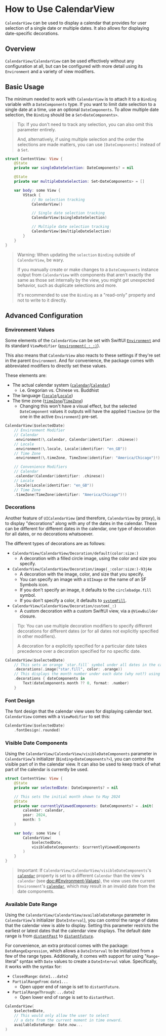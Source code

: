 # How to Use CalendarView

`CalendarView` can be used to display a calendar that provides for user selection of a single date or multiple dates. It also allows for displaying date-specific decorations.

## Overview

``CalendarView/CalendarView`` can be used effectively without any configuration at all, but can be configured with more detail using its `Environment` and a variety of view modifiers.

## Basic Usage

The minimum needed to work with `CalendarView` is to attach it to a `Binding` variable with a `DateComponents` type. If you want to limit date selection to a single date at a time, use an optional `DateComponents`. To allow multiple date selection, the `Binding` should be a `Set<DateComponents>`.

> Tip: If you don't need to track any selection, you can also omit this parameter entirely.
>
> And, alternatively, if using multiple selection and the order the selections are made matters, you can use `[DateComponents]` instead of a `Set`.

```swift
struct ContentView: View {
    @State
    private var singleDateSelection: DateComponents? = nil

    @State
    private var multipleDateSelection: Set<DateComponents> = []

    var body: some View {
        VStack {
            // No selection tracking
            CalendarView()

            // Single date selection tracking
            CalendarView($singleDateSelection)

            // Multiple date selection tracking
            CalendarView($multipleDateSelection)
        }
    }
}
```

> Warning: When updating the `selection` `Binding` outside of `CalendarView`, be wary.
>
> If you manually create or make changes to a `DateComponents` instance output from `CalendarView` with components that aren't exactly the same as those set internally by the view, you might get unexpected behavior, such as duplicate selections and more.
>
> It's recommended to use the `Binding` as a "read-only" property and not to write to it directly.

## Advanced Configuration

### Environment Values

Some elements of the `CalendarView` can be set with SwiftUI [`Environment`](https://developer.apple.com/documentation/swiftui/environment) and its standard `ViewModifier` ([`environment(_:_:)`](https://developer.apple.com/documentation/swiftui/view/environment(_:_:))).

This also means that `CalendarView` also reacts to these settings if they're set in the parent `Environment`. And for convenience, the package comes with abbreviated modifiers to directly set these values.

These elements are:

- The actual calendar system ([`calendar`](https://developer.apple.com/documentation/swiftui/environmentvalues/calendar)/[`Calendar`](https://developer.apple.com/documentation/foundation/calendar))
    - i.e. Gregorian vs. Chinese vs. Buddhist
- The language ([`locale`](https://developer.apple.com/documentation/swiftui/environmentvalues/locale)/[`Locale`](https://developer.apple.com/documentation/foundation/locale))
- The time zone ([`timeZone`](https://developer.apple.com/documentation/swiftui/environmentvalues/timezone)/[`TimeZone`](https://developer.apple.com/documentation/foundation/timezone))
    - Changing this won't have a visual effect, but the selected `DateComponent` values it outputs will have the applied `TimeZone` (or the one in the active `Environment`) pre-set.

```swift
CalendarView($selectedDate)
    // Environment Modifier
    // Calendar
    .environment(\.calendar, Calendar(identifier: .chinese))
    // Locale
    .environment(\.locale, Locale(identifier: "en_GB"))
    // Time Zone
    .environment(\.timeZone, TimeZone(identifier: "America/Chicago")!)

    // Convenience Modifiers
    // Calendar
    .calendar(Calendar(identifier: .chinese))
    // Locale
    .locale(Locale(identifier: "en_GB"))
    // Time Zone
    .timeZone(TimeZone(identifier: "America/Chicago")!)
```

### Decorations

Another feature of `UICalendarView` (and therefore, `CalendarView` by proxy), is to display "decorations" along with any of the dates in the calendar. These can be different for different dates in the calendar, one type of decoration for all dates, or no decorations whatsoever.

The different types of decorations are as follows:
- ``CalendarView/CalendarView/Decoration/default(color:size:)``
    - A decoration with a filled circle image, using the color and size you specify.
- ``CalendarView/CalendarView/Decoration/image(_:color:size:)-93j4e``
    - A decoration with the image, color, and size that you specify.
    - You can specify an image with a `UIImage` or the name of an SF Symbols icon.
    - If you don't specify an image, it defaults to the `circlebadge.fill` symbol.
    - If you don't specify a color, it defaults to [`systemFill`](https://developer.apple.com/documentation/uikit/uicolor/3255070-systemfill).
- ``CalendarView/CalendarView/Decoration/custom(_:)``
    - A custom decoration with a custom SwiftUI view, via a `@ViewBuilder` closure.

> Tip: You can use multiple decoration modifiers to specify different decorations for different dates (or for all dates not explicitly specified in other modifiers).
>
> A decoration for a explicitly specified for a particular date takes precedence over a decoration specified for no specific date.

<!--
This isn't working as intended
// This adds the default decoration only under the date May 14 2024
// (assuming the calendar is set to .gregorian)
.decorations(for: DateComponents(year: 2024, month: 5, day: 14), .default()) 
-->

```swift
CalendarView($selectedDate)
    // This sets an orange `star.fill` symbol under all dates in the calendar.
    .decorations(.image("star.fill", color: .orange))
    // This displays the month number under each date (why not?) using a SwiftUI ViewBuilder
    .decorations { dateComponents in
        Text(dateComponents.month ?? 0, format: .number)
    }
```

### Font Design

The font design that the calendar view uses for displaying calendar text. `CalendarView` comes with a `ViewModifier` to set this:

```swift
CalendarView($selectedDate)
    .fontDesign(.rounded)
```

### Visible Date Components

Using the ``CalendarView/CalendarView/visibleDateComponents`` parameter in `CalendarView`'s initializer (`Binding<DateComponents?>`), you can control the visible part of in the calendar view. It can also be used to keep track of what part of the calendar is currently be used.

```swift
struct ContentView: View {
    @State
    private var selectedDate: DateComponents? = nil

    // This sets the initial month shown to May 2024
    @State
    private var currentlyViewedComponents: DateComponents? = .init(
        calendar: calendar,
        year: 2024,
        month: 5
    )

    var body: some View {
        CalendarView(
            $selectedDate,
            visibleDateComponents: $currentlyViewedComponents
        )
    }
}
```

> Important: If ``CalendarView/CalendarView/visibleDateComponents``'s [`calendar`](https://developer.apple.com/documentation/foundation/datecomponents/1779873-calendar) property is set to a different `Calendar` than the view's `calendar` (see <doc:#Environment-Values>), the view uses the current `Environment`'s [`calendar`](https://developer.apple.com/documentation/swiftui/environmentvalues/calendar), which may result in an invalid date from the date components.

### Available Date Range

Using the ``CalendarView/CalendarView/availableDateRange`` parameter in `CalendarView`'s initializer (`DateInterval`), you can control the range of dates that the calendar view is able to display. Setting this parameter restricts the earliest or latest dates that the calendar view displays. The default date range is from [`distantPast`](https://developer.apple.com/documentation/foundation/date/1779829-distantpast) to [`distantFuture`](https://developer.apple.com/documentation/foundation/date/1779684-distantfuture).

For convenience, an extra protocol comes with the package: ``DateRangeExpression``, which allows a `DateInterval` to be initialized from a few of the range types. Additionally, it comes with support for using "`Range`-literal" syntax with `Date` values to create a `DateInterval` value. Specifically, it works with the syntax for:
- `ClosedRange`: `date1...date2`
- `PartialRangeFrom`: `date1...`
    - Open upper end of range is set to `distantFuture`.
- `PartialRangeThrough`: `...date2`
    - Open lower end of range is set to `distantPast`.

```swift
CalendarView(
    $selectedDate,
    // This would only allow the user to select
    // a date from the current moment in time onward.
    availableDateRange: Date.now...
)
```
